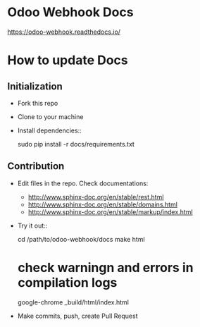 Odoo Webhook Docs
=================

https://odoo-webhook.readthedocs.io/

How to update Docs
==================

Initialization
--------------

* Fork this repo
* Clone to your machine
* Install dependencies::

    sudo pip install -r docs/requirements.txt

Contribution
------------

* Edit files in the repo. Check documentations:

  * http://www.sphinx-doc.org/en/stable/rest.html
  * http://www.sphinx-doc.org/en/stable/domains.html
  * http://www.sphinx-doc.org/en/stable/markup/index.html

* Try it out::

    cd /path/to/odoo-webhook/docs
    make html
    # check warningn and errors in compilation logs
    google-chrome _build/html/index.html

* Make commits, push, create Pull Request
